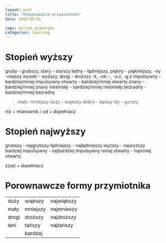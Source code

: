 ```yaml
---
layout: post
title: "Stopniowanie przymiotnika"
date: 2018-09-01

tags: polish gramatyka
categories: learning
---
```

# Stopień wyższy
gruby - grubszy, stary - starszy
ładny - łądniejszy, piękny - piękniejszy, -ny -niejszy
wysoki - wyższy, drogi - droższy -k, -ok:-., -s:ż, -g:ż
impulsywny - bardziej/mniej impulsywny
otwarty - bardziej/mniej otwarty
znany - bardziej/mniej znany
nieśmiały - bardziej/mniej nieśmiały
bezradny - bardziej/mniej bezradny

> mały -mniejszy
> duży - większy
> dobry - lapszy
> zły - gorszy

niż + mianownik / od + dopełniacz

# Stopień najwyższy
grubszy - najgrybszy
łądniejszy - najłądniejszy
wyższy - najwyższy
bardziej impulsywny - najbardziej impulsywny
mniej otwarty - najmniej otwarty

z(ze) + dopełniacz

# Porownawcze formy przymiotnika

||||
|-|-|-|
|duży|większy|największy|
|mały|mniejszy|najmnieszy|
|drogi|droższy|najdroższy|
|tani|tańszy|najtańszy|
||bardzej|
